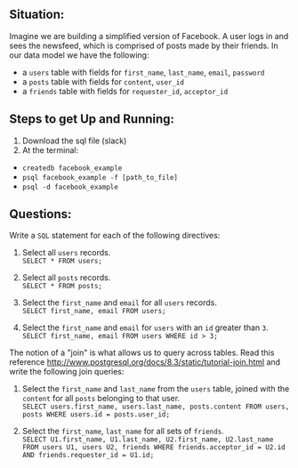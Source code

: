 ## Situation:

Imagine we are building a simplified version of Facebook. A user logs in and sees the newsfeed, which is comprised of posts made by their friends. In our data model we have the following:

- a `users` table with fields for `first_name`, `last_name`, `email`, `password`
- a `posts` table with fields for `content`, `user_id`
- a `friends` table with fields for `requester_id`, `acceptor_id`


## Steps to get Up and Running:

1. Download the sql file (slack)
1. At the terminal:
  - `createdb facebook_example`
  - `psql facebook_example -f [path_to_file]`
  - `psql -d facebook_example`


## Questions:

Write a `SQL` statement for each of the following directives:

1. Select all `users` records.  
`SELECT * FROM users;`

1. Select all `posts` records.  
`SELECT * FROM posts;`

1. Select the `first_name` and `email` for all `users` records.  
`SELECT first_name, email FROM users;`

1. Select the `first_name` and `email` for `users` with an `id` greater than `3`.
`SELECT first_name, email FROM users WHERE id > 3;`  

The notion of a "join" is what allows us to query across tables. Read this reference http://www.postgresql.org/docs/8.3/static/tutorial-join.html and write the following join queries:

1. Select the `first_name` and `last_name` from the `users` table, joined with the `content` for all `posts` belonging to that user.  
`SELECT users.first_name, users.last_name, posts.content FROM users, posts WHERE users.id = posts.user_id;`

1. Select the `first_name`, `last_name` for all sets of `friends`.  
`SELECT U1.first_name, U1.last_name, U2.first_name, U2.last_name FROM users U1, users U2, friends WHERE friends.acceptor_id = U2.id AND friends.requester_id = U1.id;`
